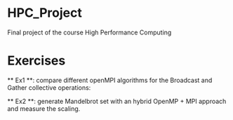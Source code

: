 # HPC_Project

Final project of the course High Performance Computing

# Exercises

** Ex1 **: compare different openMPI algorithms for the Broadcast and Gather collective operations: 

** Ex2 **: generate Mandelbrot set with an hybrid OpenMP + MPI approach and measure the scaling.
